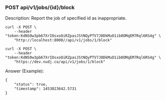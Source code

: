### POST api/v1/jobs/{id}/block

Description: Report the job of specified id as inappropriate.

```
curl -X POST \
    --header "token:KdNS0w3pb67XrIOsxoOiRZpasJStNQyPTV7J0DkMuO1ib0OMqEM7Rql6RS4g" \
    "http://localhost:8000//api/v1/jobs/1/block"
```

```
curl -X POST \
    --header "token:KdNS0w3pb67XrIOsxoOiRZpasJStNQyPTV7J0DkMuO1ib0OMqEM7Rql6RS4g" \
    "https://dev.nudj.co/api/v1/jobs/1/block"
```

Answer (Example):

```
{
	"status": true,
	"timestamp": 1453023642.5731
}
```
